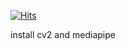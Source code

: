 [![Hits](https://hits.seeyoufarm.com/api/count/incr/badge.svg?url=https%3A%2F%2Fgithub.com%2FLee-Hwa-Jun%2Fmediapipe_handrawing&count_bg=%230B0B0B&title_bg=%23BD5303&icon=&icon_color=%23E7E7E7&title=hits&edge_flat=false)](https://hits.seeyoufarm.com)

install cv2 and mediapipe
